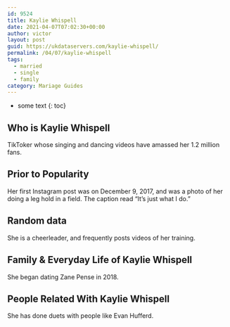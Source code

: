 ```yaml
---
id: 9524
title: Kaylie Whispell
date: 2021-04-07T07:02:30+00:00
author: victor
layout: post
guid: https://ukdataservers.com/kaylie-whispell/
permalink: /04/07/kaylie-whispell  
tags:
  - married
  - single
  - family
category: Mariage Guides
---
```


* some text
{: toc}


## Who is Kaylie Whispell



TikToker whose singing and dancing videos have amassed her 1.2 million fans. 

                
                
                
## Prior to Popularity



Her first Instagram post was on December 9, 2017, and was a photo of her doing a leg hold in a field. The caption read &#8220;It&#8217;s just what I do.&#8221; 

                
                
                
## Random data



She is a cheerleader, and frequently posts videos of her training. 

                
                
                
## Family & Everyday Life of Kaylie Whispell



She began dating Zane Pense in 2018. 

                
                
                
## People Related With Kaylie Whispell



She has done duets with people like Evan Hufferd.  

                
              
            
          
          
          